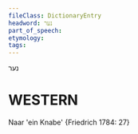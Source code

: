```yaml
---
fileClass: DictionaryEntry
headword: נער
part_of_speech: 
etymology: 
tags: 
---
```

נער

WESTERN
========

Naar 'ein Knabe' {Friedrich 1784: 27}
